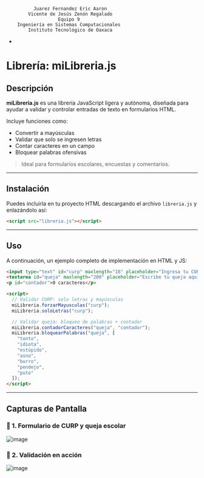 
              Juarez Fernandez Eric Aaron
            Vicente de Jesús Zenón Regalado  
                       Equipo 9
        Ingeniería en Sistemas Computacionales  
            Instituto Tecnológico de Oaxaca  
-

#  Librería: miLibreria.js

##  Descripción

**miLibreria.js** es una librería JavaScript ligera y autónoma, diseñada para ayudar a validar y controlar entradas de texto en formularios HTML.  

Incluye funciones como:

- Convertir a mayúsculas
- Validar que solo se ingresen letras
- Contar caracteres en un campo
- Bloquear palabras ofensivas

>  Ideal para formularios escolares, encuestas y comentarios.

---

##  Instalación

Puedes incluirla en tu proyecto HTML descargando el archivo `libreria.js` y enlazándolo así:

```html
<script src="libreria.js"></script>
```

---

## Uso

A continuación, un ejemplo completo de implementación en HTML y JS:

```html
<input type="text" id="curp" maxlength="18" placeholder="Ingresa tu CURP" />
<textarea id="queja" maxlength="200" placeholder="Escribe tu queja aquí..."></textarea>
<p id="contador">0 caracteres</p>

<script>
  // Validar CURP: solo letras y mayúsculas
  miLibreria.forzarMayusculas("curp");
  miLibreria.soloLetras("curp");

  // Validar queja: bloqueo de palabras + contador
  miLibreria.contadorCaracteres("queja", "contador");
  miLibreria.bloquearPalabras("queja", [
    "tonto",
    "idiota",
    "estúpido",
    "asno",
    "burro",
    "pendejo",
    "puto"
  ]);
</script>
```

---

## Capturas de Pantalla

### 📸 1. Formulario de CURP y queja escolar

![image](https://github.com/user-attachments/assets/31a03809-a44a-40ef-93aa-1b07eda42b0a)

### 📸 2. Validación en acción

![image](https://github.com/user-attachments/assets/df31474f-946c-4ba1-9951-7ba77bfd964f)











